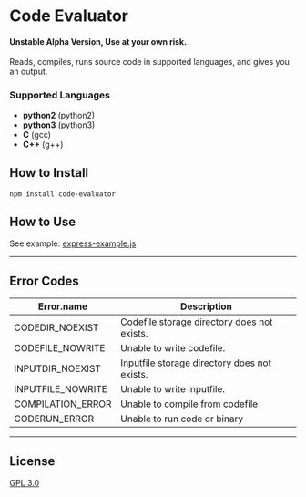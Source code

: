 # Code Evaluator

#### Unstable Alpha Version, Use at your own risk.

Reads, compiles, runs source code in supported languages, and gives you an output.

### Supported Languages

-   **python2** (python2)
-   **python3** (python3)
-   **C** (gcc)
-   **C++** (g++)

## How to Install

`npm install code-evaluator`

## How to Use

See example: [express-example.js](./examples/express-example.js "Example code to use code-evaluator in an Express application")

* * *

## Error Codes

| Error.name        | Description                                  |
| ----------------- | -------------------------------------------- |
| CODEDIR_NOEXIST   | Codefile storage directory does not exists.  |
| CODEFILE_NOWRITE  | Unable to write codefile.                    |
| INPUTDIR_NOEXIST  | Inputfile storage directory does not exists. |
| INPUTFILE_NOWRITE | Unable to write inputfile.                   |
| COMPILATION_ERROR | Unable to compile from codefile              |
| CODERUN_ERROR     | Unable to run code or binary                 |

* * *

## License

[GPL 3.0](./LICENSE)
